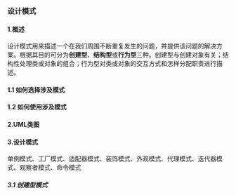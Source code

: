 ### 设计模式

#### 1.概述

​    设计模式用来描述一个在我们周围不断重复发生的问题，并提供该问题的解决方案。根据其目的可分为**创建型**、**结构型**或**行为型**三种。创建型与创建对象有关；结构性处理类或对象的组合；行为型对类或对象的交互方式和怎样分配职责进行描述。

#### 1.1 如何选择涉及模式

#### 1.2 如何使用涉及模式





#### 2.UML类图



#### 3.设计模式
单例模式、工厂模式、适配器模式、装饰模式、外观模式、代理模式、迭代器模式、观察者模式、命令模式

##### 3.1 创建型模式



















